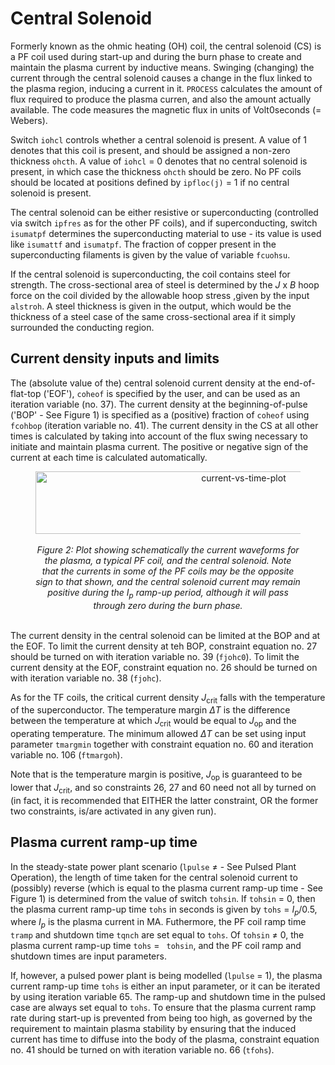 # Central Solenoid

Formerly known as the ohmic heating (OH) coil, the central solenoid (CS) is a PF coil used during start-up and during the burn phase to create and maintain the plasma current by inductive means. Swinging (changing) the current through the central solenoid causes a change in the flux linked to the plasma region, inducing a current in it. `PROCESS` calculates the amount of flux required to produce the plasma curren, and also the amount actually available. The code measures the magnetic flux in units of Volt0seconds (= Webers).

Switch `iohcl` controls whether a central solenoid is present. A value of 1 denotes that this coil is present, and should be assigned a non-zero thickness `ohcth`. A value of `iohcl` = 0 denotes that no central solenoid is present, in which case the thickness `ohcth` should be zero. No PF coils should be located at positions defined by `ipfloc(j)` = 1 if no central solenoid is present.

The central solenoid can be either resistive or superconducting (controlled via switch `ipfres` as for the other PF coils), and if superconducting, switch `isumatpf` determines the superconducting material to use -  its value is used like `isumattf` and `isumatpf`. The fraction of copper present in the superconducting filaments is given by the value of variable `fcuohsu`.

If the central solenoid is superconducting, the coil contains steel for strength. The cross-sectional area of steel is determined by the *J* x *B* hoop force on the coil divided by the allowable hoop stress ,given by the input `alstroh`. A steel thickness is given in the output, which would be the thickness of a steel case of the same cross-sectional area if it simply surrounded the conducting region.

## Current density inputs and limits

The (absolute value of the) central solenoid current density at the end-of-flat-top ('EOF'), `coheof` is specified by the user, and can be used as an iteration variable (no. 37). The current density at the beginning-of-pulse ('BOP' - See Figure 1) is specified as a (positive) fraction of `coheof` using `fcohbop` (iteration variable no. 41). The current density in the CS at all other times is calculated by taking into account of the flux swing necessary to initiate and maintain plasma current. The positive or negative sign of the current at each time is calculated automatically.

<figure>
    <center>
    <img src="../../images/current_vs_time.png" alt="current-vs-time-plot" 
    title="Current waveform for Plasma, PF coil and Central Solenoid" 
    width="650" height="100" />
    <br><br>
    <figcaption><i>Figure 2: Plot showing schematically the current waveforms for the plasma, a typical PF coil, and the central solenoid. Note that the currents in some of the PF coils may be the opposite sign to that shown, and the central solenoid current may remain positive during the I<sub>p</sub> ramp-up period, although it will pass through zero during the burn phase.</i></figcaption>
    <br>
    </center>
</figure>

The current density in the central solenoid can be limited at the BOP and at the EOF. To limit the current density at teh BOP, constraint equation no. 27 should be turned on with iteration variable no. 39 (`fjohc0`). To limit the current density at the EOF, constraint equation no. 26 should be turned on with iteration variable no. 38 (`fjohc`).

As for the TF coils, the critical current density *J*<sub>crit</sub> falls with the temperature of the superconductor. The temperature margin $\Delta$*T* is the difference between the temperature at which *J*<sub>crit</sub> would be equal to *J*<sub>op</sub> and the operating temperature. The minimum allowed $\Delta$*T* can be set using input parameter `tmargmin` together with constraint equation no. 60 and iteration variable no. 106 (`ftmargoh`).

Note that is the temperature margin is positive, *J*<sub>op</sub> is guaranteed to be lower that *J*<sub>crit</sub>, and so constraints 26, 27 and 60 need not all by turned on (in fact, it is recommended that EITHER the latter constraint, OR the former two constraints, is/are activated in any given run).

## Plasma current ramp-up time

In the steady-state power plant scenario (`lpulse` $\neq$ - See Pulsed Plant Operation), the length of time taken for the central solenoid current to (possibly) reverse (which is equal to the plasma current ramp-up time - See Figure 1) is determined from the value of switch `tohsin`. If `tohsin` = 0, then the plasma current ramp-up time `tohs` in seconds is given by `tohs` = *I<sub>p</sub>*/0.5, where *I<sub>p</sub>* is the plasma current in MA. Futhermore, the PF coil ramp time `tramp` and shutdown time `tqnch` are set equal to `tohs`. Of `tohsin` $\neq$ 0, the plasma current ramp-up time `tohs` = ` tohsin`, and the PF coil ramp and shutdown times are input parameters.

If, however, a pulsed power plant is being modelled (`lpulse` = 1), the plasma current ramp-up time `tohs` is either an input parameter, or it can be iterated by using iteration variable 65. The ramp-up and shutdown time in the pulsed case are always set equal to `tohs`. To ensure that the plasma current ramp rate during start-up is prevented from being too high, as governed by the requirement to maintain plasma stability by ensuring that the induced current has time to diffuse into the body of the plasma, constraint equation no. 41 should be turned on with iteration variable no. 66 (`tfohs`).
